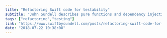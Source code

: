 ```yaml
---
title: "Refactoring Swift code for testability"
subtitle: "John Sundell describes pure functions and dependency injection - two techniques we can apply when refactoring Swift code to make it more testable."
tags: ["refactoring","testing"]
link: "https://www.swiftbysundell.com/posts/refactoring-swift-code-for-testability"
date: "2018-07-22 10:38:08"
---
```

